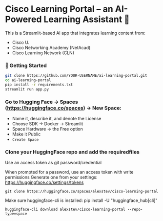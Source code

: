 # Cisco Learning Portal – an AI-Powered Learning Assistant 🧠

This is a Streamlit-based AI app that integrates learning content from:

- Cisco U.
- Cisco Networking Academy (NetAcad)
- Cisco Learning Network (CLN)

### 🏁 Getting Started

```bash
git clone https://github.com/YOUR-USERNAME/ai-learning-portal.git
cd ai-learning-portal
pip install -r requirements.txt
streamlit run app.py
```


### Go to Hugging Face -> Spaces (https://huggingface.co/spaces) -> New Space:

- Name it, describe it, and denote the License
- Choose SDK -> Docker -> Streamlit
- Space Hardware -> the Free option
- Make it Public
- `Create Space`


### Clone your HuggingFace repo and add the requiredfiles 

Use an access token as git password/credential


When prompted for a password, use an access token with write permissions
Generate one from your settings: https://huggingface.co/settings/tokens
```
git clone https://huggingface.co/spaces/alexstev/cisco-learning-portal
```

Make sure huggingface-cli is installed: pip install -U "huggingface_hub[cli]"
```
huggingface-cli download alexstev/cisco-learning-portal --repo-type=space
```



